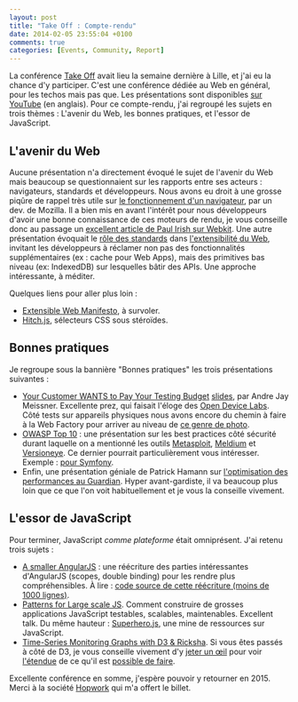 ```yaml
---
layout: post
title: "Take Off : Compte-rendu"
date: 2014-02-05 23:55:04 +0100
comments: true
categories: [Events, Community, Report] 
---
```


La conférence [Take Off](http://takeoffconf.com/2014) avait lieu la semaine dernière à Lille, et j'ai eu la chance d'y participer. C'est une conférence dédiée au Web en général, pour les techos mais pas que. Les présentations sont disponibles [sur YouTube](https://www.youtube.com/user/takeoffconference) (en anglais). Pour ce compte-rendu, j'ai regroupé les sujets en trois thèmes : L'avenir du Web, les bonnes pratiques, et l'essor de JavaScript.

<!-- more -->

## L'avenir du Web

Aucune présentation n'a directement évoqué le sujet de l'avenir du Web mais beaucoup se questionnaient sur les rapports entre ses acteurs : navigateurs, standards et développeurs. Nous avons eu droit à une grosse piqûre de rappel très utile sur [le fonctionnement d'un navigateur](paulrouget.com/takeoff2014), par un dev. de Mozilla. Il a bien mis en avant l'intérêt pour nous développeurs d'avoir une bonne connaissance de ces moteurs de rendu, je vous conseille donc au passage un [excellent article de Paul Irish sur Webkit](http://www.paulirish.com/2013/webkit-for-developers/). Une autre présentation évoquait le [rôle des standards](https://www.youtube.com/watch?v=vatY9oDLk1A) dans [l'extensibilité du Web](http://berjon.com/presentations/20140130-own-adventure-web-takeoff/#/), invitant les développeurs à réclamer non pas des fonctionnalités supplémentaires (ex : cache pour Web Apps), mais des primitives bas niveau (ex: IndexedDB) sur lesquelles bâtir des APIs. Une approche intéressante, à méditer.

Quelques liens pour aller plus loin :
- [Extensible Web Manifesto](http://extensiblewebmanifesto.org/), à survoler.
- [Hitch.js](http://extensiblewebmanifesto.org/), sélecteurs CSS sous stéroïdes.

## Bonnes pratiques

Je regroupe sous la bannière "Bonnes pratiques" les trois présentations suivantes :
- [Your Customer WANTS to Pay Your Testing Budget](https://www.youtube.com/watch?v=fxe2pH0cTXc) [slides](https://speakerdeck.com/klickass/your-customers-want-to-pay-your-testing-budget), par Andre Jay Meissner. Excellente prez, qui faisait l'éloge des [Open Device Labs](http://opendevicelab.com/). Côté tests sur appareils physiques nous avons encore du chemin à faire à la Web Factory pour arriver au niveau de [ce genre de photo](http://tableless.com.br/wp-content/uploads/2013/10/helsinki-open-device-lab-511x310.jpg).
- [OWASP Top 10](http://de.slideshare.net/TobiasZander/owasp-top-10-at-take-off-conference-2014) : une présentation sur les best practices côté sécurité durant laquelle on a mentionné les outils [Metasploit](http://www.metasploit.com/), [Meldium](https://www.meldium.com/) et [Versioneye](https://www.versioneye.com/). Ce dernier pourrait particulièrement vous intéresser. Exemple : [pour Symfony](https://www.versioneye.com/php/symfony:symfony).
- Enfin, une présentation géniale de Patrick Hamann sur [l'optimisation des performances au Guardian](https://speakerdeck.com/patrickhamann/css-and-the-critical-path). Hyper avant-gardiste, il va beaucoup plus loin que ce que l'on voit habituellement et je vous la conseille vivement.

## L'essor de JavaScript

Pour terminer, JavaScript _comme plateforme_ était omniprésent. J'ai retenu trois sujets :
- [A smaller AngularJS](https://rawgithub.com/timruffles/cute-talk/master/index.html#/) : une réécriture des parties intéressantes d'AngularJS (scopes, double binding) pour les rendre plus compréhensibles. À lire : [code source de cette réécriture (moins de 1000 lignes)](http://timruffles.github.io/cute/).
- [Patterns for Large scale JS](https://speakerdeck.com/kimjoar/patterns-of-large-scale-javascript-applications-1). Comment construire de grosses applications JavaScript testables, scalables, maintenables. Excellent talk. Du même hauteur : [Superhero.js](http://superherojs.com/), une mine de ressources sur JavaScript.
- [Time-Series Monitoring Graphs with D3 & Ricksha](http://www.slideshare.net/byrichardpowell/timeseries-monitoring-graphs-with-d3-rickshaw). Si vous êtes passés à côté de D3, je vous conseille vivement d'y [jeter un œil](d3js.org) pour voir [l'étendue](http://bl.ocks.org/mbostock/4063318) de ce qu'il est [possible de faire](http://www.theguardian.com/world/interactive/2013/apr/30/violence-guns-best-selling-video-games).

Excellente conférence en somme, j'espère pouvoir y retourner en 2015. Merci à la société [Hopwork](http://www.hopwork.com/) qui m'a offert le billet.
